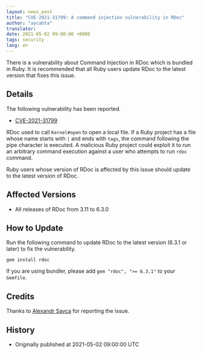 ```yaml
---
layout: news_post
title: "CVE-2021-31799: A command injection vulnerability in RDoc"
author: "aycabta"
translator:
date: 2021-05-02 09:00:00 +0000
tags: security
lang: en
---
```


There is a vulnerability about Command Injection in RDoc which is bundled in Ruby.
It is recommended that all Ruby users update RDoc to the latest version that fixes this issue.

## Details

The following vulnerability has been reported.

* [CVE-2021-31799](https://nvd.nist.gov/vuln/detail/CVE-2021-31799)

RDoc used to call `Kernel#open` to open a local file. If a Ruby project has a file whose name starts with `|` and ends with `tags`, the command following the pipe character is executed. A malicious Ruby project could exploit it to run an arbitrary command execution against a user who attempts to run `rdoc` command.

Ruby users whose version of RDoc is affected by this issue should update to the latest version of RDoc.

## Affected Versions

* All releases of RDoc from 3.11 to 6.3.0

## How to Update

Run the following command to update RDoc to the latest version (6.3.1 or later) to fix the vulnerability.

```
gem install rdoc
```

If you are using bundler, please add `gem "rdoc", ">= 6.3.1"` to your `Gemfile`.

## Credits

Thanks to [Alexandr Savca](https://hackerone.com/chinarulezzz) for reporting the issue.

## History

* Originally published at 2021-05-02 09:00:00 UTC
